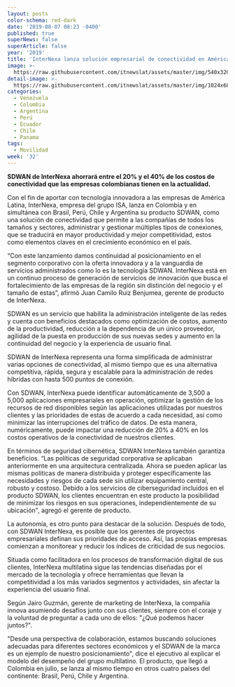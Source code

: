 ```yaml
---
layout: posts
color-schema: red-dark
date: '2019-08-07 08:23 -0400'
published: true
superNews: false
superArticle: false
year: '2019'
title: 'InterNexa lanza solución empresarial de conectividad en América Latina '
image: >-
  https://raw.githubusercontent.com/itnewslat/assets/master/img/540x320/Juan-Camilo-Ruiz-p.jpg
detail-image: >-
  https://raw.githubusercontent.com/itnewslat/assets/master/img/1024x680/Juan-Camilo-Ruiz-g.jpg
categories:
  - Venezuela
  - Colombia
  - Argentina
  - Perú
  - Ecuador
  - Chile
  - Panama
tags:
  - Movilidad
week: '32'
---
```

**SDWAN de InterNexa ahorrará entre el 20% y el 40% de los costos de conectividad que las empresas colombianas tienen en la actualidad.**

Con el fin de aportar con tecnología innovadora a las empresas de América Latina, InterNexa, empresa del grupo ISA, lanza en Colombia y en simultánea con Brasil, Perú, Chile y Argentina su producto SDWAN, como una solución de conectividad que permite a las compañías de todos los tamaños y sectores, administrar y gestionar múltiples tipos de conexiones, que se traducirá en mayor productividad y mejor competitividad, estos como elementos claves en el crecimiento económico en el país.

“Con este lanzamiento damos continuidad al posicionamiento en el segmento corporativo con la oferta innovadora y a la vanguardia de servicios administrados como lo es la tecnología SDWAN. InterNexa está en un continuo proceso de generación de servicios de innovación que busca el fortalecimiento de las empresas de la región sin distinción del negocio y el tamaño de estas”, afirmó Juan Camilo Ruiz Benjumea, gerente de producto de InterNexa.

SDWAN es un servicio que habilita la administración inteligente de las redes y cuenta con beneficios destacados como optimización de costos, aumento de la productividad, reducción a la dependencia de un único proveedor, agilidad de la puesta en producción de sus nuevas sedes y aumento en la continuidad del negocio y la experiencia de usuario final.  

SDWAN de InterNexa representa una forma simplificada de administrar varias opciones de conectividad, al mismo tiempo que es una alternativa competitiva, rápida, segura y escalable para la administración de redes híbridas con hasta 500 puntos de conexión.

Con SDWAN, InterNexa puede identificar automáticamente de 3,500 a 5,000 aplicaciones empresariales en operación, optimizar la gestión de los recursos de red disponibles según las aplicaciones utilizadas por nuestros clientes y las prioridades de estas de acuerdo a cada necesidad, así como minimizar las interrupciones del tráfico de datos. De esta manera, numéricamente, puede impactar una reducción de 20% a 40% en los costos operativos de la conectividad de nuestros clientes.

En términos de seguridad cibernética, SDWAN InterNexa también garantiza beneficios. “Las políticas de seguridad corporativa se aplicaban anteriormente en una arquitectura centralizada. Ahora se pueden aplicar las mismas políticas de manera distribuida y proteger específicamente las necesidades y riesgos de cada sede sin utilizar equipamiento central, robusto y costoso. Debido a los servicios de ciberseguridad incluidos en el producto SDWAN, los clientes encuentran en este producto la posibilidad de minimizar los riesgos en sus operaciones, independientemente de su ubicación", agregó el gerente de producto.

La autonomía, es otro punto para destacar de la solución. Después de todo, con SDWAN InterNexa, es posible que los gerentes de proyectos empresariales definan sus prioridades de acceso. Así, las propias empresas comienzan a monitorear y reducir los índices de criticidad de sus negocios.

Situada como facilitadora en los procesos de transformación digital de sus clientes, InterNexa multilatina sigue las tendencias diseñadas por el mercado de la tecnología y ofrece herramientas que llevan la competitividad a los más variados segmentos y actividades, sin afectar la experiencia del usuario final.

Según Jairo Guzmán, gerente de marketing de InterNexa, la compañía innova asumiendo desafíos junto con sus clientes, siempre con el coraje y la voluntad de preguntar a cada uno de ellos: "¿Qué podemos hacer juntos?".

"Desde una perspectiva de colaboración, estamos buscando soluciones adecuadas para diferentes sectores económicos y el SDWAN de la marca es un ejemplo de nuestro posicionamiento", dice el ejecutivo al explicar el modelo del desempeño del grupo multilatino. El producto, que llegó a Colombia en julio, se lanza al mismo tiempo en otros cuatro países del continente: Brasil, Perú, Chile y Argentina.